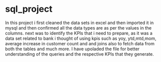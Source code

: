 # sql_project
In this project i first cleaned the data sets in excel and then imported it in mysql and then confirmed all the data types are as per the values in the columns.
next was to identify the KPIs that i need to prepare, as it was a data set related to bank i thought of using kpis such as yoy, ytd,mtd,mom, average increase in customer count and and joins also to fetch data from both the tables and much more.
I have upoladed the file for better understanding of the queries and the respective KPIs that they generate.
